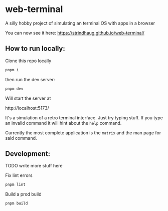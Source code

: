 # web-terminal
A silly hobby project of simulating an terminal OS with apps in a browser

You can now see it here:
https://strindhaug.github.io/web-terminal/


## How to run locally:

Clone this repo locally

```sh
pnpm i
```

then run the dev server:

```sh
pnpm dev
```
Will start the server at

http://localhost:5173/

It's a simulation of a retro terminal interface.
Just try typing stuff. If you type an invalid command it will hint about the
`help` command.

Currently the most complete application is the `matrix` and the man page for
said command.


## Development:

TODO write more stuff here

Fix lint errors
```sh
pnpm lint
```

Build a prod build
```sh
pnpm build
```
